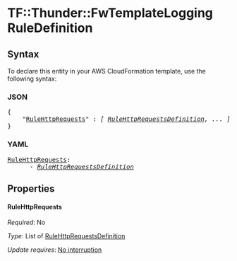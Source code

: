 # TF::Thunder::FwTemplateLogging RuleDefinition

## Syntax

To declare this entity in your AWS CloudFormation template, use the following syntax:

### JSON

<pre>
{
    "<a href="#rulehttprequests" title="RuleHttpRequests">RuleHttpRequests</a>" : <i>[ <a href="rulehttprequestsdefinition.md">RuleHttpRequestsDefinition</a>, ... ]</i>
}
</pre>

### YAML

<pre>
<a href="#rulehttprequests" title="RuleHttpRequests">RuleHttpRequests</a>: <i>
      - <a href="rulehttprequestsdefinition.md">RuleHttpRequestsDefinition</a></i>
</pre>

## Properties

#### RuleHttpRequests

_Required_: No

_Type_: List of <a href="rulehttprequestsdefinition.md">RuleHttpRequestsDefinition</a>

_Update requires_: [No interruption](https://docs.aws.amazon.com/AWSCloudFormation/latest/UserGuide/using-cfn-updating-stacks-update-behaviors.html#update-no-interrupt)

